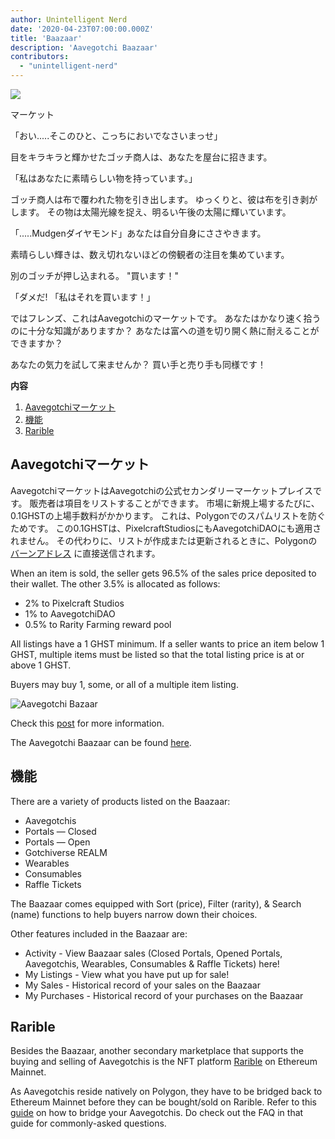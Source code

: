 ```yaml
---
author: Unintelligent Nerd
date: '2020-04-23T07:00:00.000Z'
title: 'Baazaar'
description: 'Aavegotchi Baazaar'
contributors:
  - "unintelligent-nerd"
---
```


<div class="headerImageContainer">
<img class="headerImage" src="/baazaar/baazaar.gif">
<p class="headerImageText">マーケット</p>
</div>

「おい.....そこのひと、こっちにおいでなさいまっせ」

目をキラキラと輝かせたゴッチ商人は、あなたを屋台に招きます。

「私はあなたに素晴らしい物を持っています。」

ゴッチ商人は布で覆われた物を引き出します。 ゆっくりと、彼は布を引き剥がします。 その物は太陽光線を捉え、明るい午後の太陽に輝いています。

「.....Mudgenダイヤモンド」あなたは自分自身にささやきます。

素晴らしい輝きは、数え切れないほどの傍観者の注目を集めています。

別のゴッチが押し込まれる。 "買います！"

「ダメだ! 「私はそれを買います！」

ではフレンズ、これはAavegotchiのマーケットです。 あなたはかなり速く拾うのに十分な知識がありますか？ あなたは富への道を切り開く熱に耐えることができますか？

あなたの気力を試して来ませんか？ 買い手と売り手も同様です！

<div class="contentsBox">

**内容**

<ol>
<li><a href=#aavegotchi-baazaar>Aavegotchiマーケット</a></li>
<li><a href=#features>機能</a></li>
<li><a href=#rarible>Rarible</a></li>
</ol>

</div>

## Aavegotchiマーケット

AavegotchiマーケットはAavegotchiの公式セカンダリーマーケットプレイスです。 販売者は項目をリストすることができます。 市場に新規上場するたびに、0.1GHSTの上場手数料がかかります。 これは、Polygonでのスパムリストを防ぐためです。 この0.1GHSTは、PixelcraftStudiosにもAavegotchiDAOにも適用されません。 その代わりに、リストが作成または更新されるときに、Polygonの[バーンアドレス](https://explorer-mainnet.maticvigil.com/address/0xFFfFfFffFFfffFFfFFfFFFFFffFFFffffFfFFFfF/tokens) に直接送信されます。

When an item is sold, the seller gets 96.5% of the sales price deposited to their wallet. The other 3.5% is allocated as follows:
* 2% to Pixelcraft Studios
* 1% to AavegotchiDAO
* 0.5% to Rarity Farming reward pool

All listings have a 1 GHST minimum. If a seller wants to price an item below 1 GHST, multiple items must be listed so that the total listing price is at or above 1 GHST.

Buyers may buy 1, some, or all of a multiple item listing.

<img class = "bodyImage" src = "/baazaar/baazaar.png" alt = "Aavegotchi Bazaar" />

Check this [post](https://aavegotchi.medium.com/surprise-were-launching-an-aavegotchi-nft-marketplace-f8a388e89d7f) for more information.

The Aavegotchi Baazaar can be found [here](https://aavegotchi.com/baazaar).

## 機能
There are a variety of products listed on the Baazaar:

* Aavegotchis
* Portals — Closed
* Portals — Open
* Gotchiverse REALM
* Wearables
* Consumables
* Raffle Tickets

The Baazaar comes equipped with Sort (price), Filter (rarity), & Search (name) functions to help buyers narrow down their choices.

Other features included in the Baazaar are:

* Activity - View Baazaar sales (Closed Portals, Opened Portals, Aavegotchis, Wearables, Consumables & Raffle Tickets) here!
* My Listings - View what you have put up for sale!
* My Sales - Historical record of your sales on the Baazaar
* My Purchases - Historical record of your purchases on the Baazaar

## Rarible

Besides the Baazaar, another secondary marketplace that supports the buying and selling of Aavegotchis is the NFT platform [Rarible](https://rarible.com/) on Ethereum Mainnet.

As Aavegotchis reside natively on Polygon, they have to be bridged back to Ethereum Mainnet before they can be bought/sold on Rarible. Refer to this [guide](https://aavegotchi.medium.com/aavegotchis-are-bridging-to-ethereum-with-3x-rewards-for-trading-344432eded9f) on how to bridge your Aavegotchis. Do check out the FAQ in that guide for commonly-asked questions.